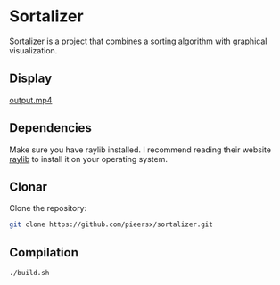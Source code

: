 # Sortalizer

Sortalizer is a project that combines a sorting algorithm with graphical visualization.

## Display
[output.mp4](https://github.com/pieersx/sortalizer/assets/134113497/eeae776f-85c0-4443-b958-a50fd3a67bab)

## Dependencies
Make sure you have raylib installed. I recommend reading their website [raylib](https://www.raylib.com/) to install it on your operating system.

## Clonar
Clone the repository:
```bash
git clone https://github.com/pieersx/sortalizer.git
```
## Compilation
```bash
./build.sh
```
